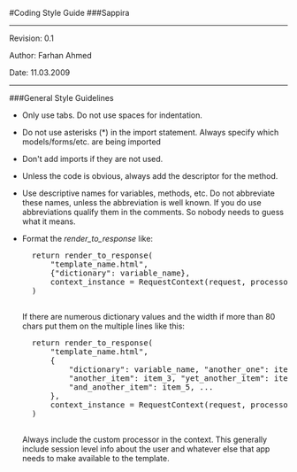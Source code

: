#Coding Style Guide
###Sappira
* * *
Revision: 0.1

Author: Farhan Ahmed

Date: 11.03.2009
* * *

###General Style Guidelines
- Only use tabs. Do not use spaces for indentation.
- Do not use asterisks (*) in the import statement. Always specify which models/forms/etc. are being imported
- Don't add imports if they are not used.
- Unless the code is obvious, always add the descriptor for the method.
- Use descriptive names for variables, methods, etc. Do not abbreviate these names, unless the abbreviation is well known. If you do use abbreviations qualify them in the comments. So nobody needs to guess what it means.
- Format the *render_to_response* like:

    <pre>
    return render_to_response(
        "template_name.html",
        {"dictionary": variable_name},
        context_instance = RequestContext(request, processors=[custom_proc]),
    )
    </pre>
    
    If there are numerous dictionary values and the width if more than 80 chars put them on the multiple lines like this:
    <pre>
    return render_to_response(
        "template_name.html",
        {
            "dictionary": variable_name, "another_one": item_2, 
            "another_item": item_3, "yet_another_item": item_4,
            "and_another_item": item_5, ...
        },
        context_instance = RequestContext(request, processors=[custom_proc]),
    )
    </pre>
    
    Always include the custom processor in the context. This generally include session level info about the user and whatever else that app needs to make available to the template.